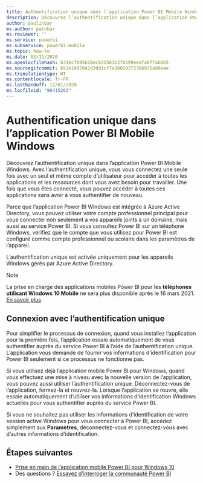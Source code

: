 ```yaml
---
title: Authentification unique dans l’application Power BI Mobile Windows
description: Découvrez l’authentification unique dans l’application Power BI Mobile Windows. Avec l’authentification unique, vous vous connectez une seule fois avec un seul et même compte d’utilisateur pour accéder à toutes les applications et les ressources dont vous avez besoin pour travailler.
author: paulinbar
ms.author: painbar
ms.reviewer: ''
ms.service: powerbi
ms.subservice: powerbi-mobile
ms.topic: how-to
ms.date: 03/11/2020
ms.openlocfilehash: b316c7b95b28ecb31561b3fbb99eeafa6ffabdb5
ms.sourcegitcommit: 653e18d7041d3dd1cf7a38010372366975a98eae
ms.translationtype: HT
ms.contentlocale: fr-FR
ms.lasthandoff: 12/01/2020
ms.locfileid: "96415263"
---
```

# <a name="single-sign-on-in-the-power-bi-mobile-windows-app"></a>Authentification unique dans l’application Power BI Mobile Windows

Découvrez l’authentification unique dans l’application Power BI Mobile Windows. Avec l’authentification unique, vous vous connectez une seule fois avec un seul et même compte d’utilisateur pour accéder à toutes les applications et les ressources dont vous avez besoin pour travailler. Une fois que vous êtes connecté, vous pouvez accéder à toutes ces applications sans avoir à vous authentifier de nouveau. 

Parce que l’application Power BI Windows est intégrée à Azure Active Directory, vous pouvez utiliser votre compte professionnel principal pour vous connecter non seulement à vos appareils joints à un domaine, mais aussi au service Power BI. Si vous consultez Power BI sur un téléphone Windows, vérifiez que le compte que vous utilisez pour Power BI est configuré comme compte professionnel ou scolaire dans les paramètres de l’appareil.  

L’authentification unique est activée uniquement pour les appareils Windows gérés par Azure Active Directory.

>[!NOTE]
>La prise en charge des applications mobiles Power BI pour les **téléphones utilisant Windows 10 Mobile** ne sera plus disponible après le 16 mars 2021. [En savoir plus](/legal/powerbi/powerbi-mobile/power-bi-mobile-app-end-of-support-for-windows-phones)

## <a name="sign-in-with-sso"></a>Connexion avec l’authentification unique

Pour simplifier le processus de connexion, quand vous installez l’application pour la première fois, l’application essaie automatiquement de vous authentifier auprès du service Power BI à l’aide de l’authentification unique. L’application vous demande de fournir vos informations d’identification pour Power BI seulement si ce processus ne fonctionne pas.  

Si vous utilisez déjà l’application mobile Power BI pour Windows, quand vous effectuez une mise à niveau avec la nouvelle version de l’application, vous pouvez aussi utiliser l’authentification unique. Déconnectez-vous de l’application, fermez-la et rouvrez-la. Lorsque l’application se rouvre, elle essaie automatiquement d’utiliser vos informations d’identification Windows actuelles pour vous authentifier auprès du service Power BI. 

Si vous ne souhaitez pas utiliser les informations d’identification de votre session active Windows pour vous connecter à Power BI, accédez simplement aux **Paramètres**, déconnectez-vous et connectez-vous avec d’autres informations d’identification. 
 
## <a name="next-steps"></a>Étapes suivantes

- [Prise en main de l’application mobile Power BI pour Windows 10](mobile-windows-10-phone-app-get-started.md)
- Des questions ? [Essayez d’interroger la communauté Power BI](https://community.powerbi.com/)
